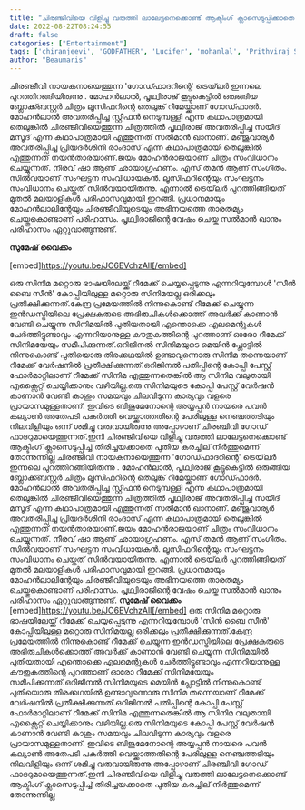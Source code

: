```yaml
---
title: "ചിരഞ്ജീവിയെ വിളിച്ചു വരുത്തി ലാലേട്ടനെക്കൊണ്ട് ആക്ടിംഗ് ക്ലാസെടുപ്പിക്കാതെ ചിലരുടെ കരച്ചില് നിർത്തുമെന്ന് തോന്നുന്നില്ല"
date: 2022-08-22T08:24:55
draft: false
categories: ["Entertainment"]
tags: ['chiranjeevi', 'GODFATHER', 'Lucifer', 'mohanlal', 'Prithviraj Sukumaran', 'salmankhan']
author: "Beaumaris"
---
```


ചിരഞ്ജീവി നായകനായെത്തുന്ന 'ഗോഡ്ഫാദറിന്റെ' ട്രെയ്‌ലർ ഇന്നലെ പുറത്തിറങ്ങിയിരുന്നു . മോഹന്‍ലാല്‍, പൃഥ്വിരാജ് കൂട്ടുകെട്ടില്‍ ഒരുങ്ങിയ ബ്ലോക്ക്ബസ്റ്റര്‍ ചിത്രം ലൂസിഫറിന്റെ തെലുങ്ക് റീമേയ്ക്കാണ് ഗോഡ്ഫാദര്‍. മോഹന്‍ലാല്‍ അവതരിപ്പിച്ച സ്റ്റീഫന്‍ നെടുമ്പള്ളി എന്ന കഥാപാത്രമായി തെലുങ്കില്‍ ചിരഞ്ജീവിയെത്തുന്ന ചിത്രത്തില്‍ പൃഥ്വിരാജ് അവതരിപ്പിച്ച സയീദ് മസൂദ് എന്ന കഥാപാത്രമായി എത്തുന്നത് സല്‍മാന്‍ ഖാനാണ്. മഞ്ജുവാര്യര്‍ അവതരിപ്പിച്ച പ്രിയദര്‍ശിനി രാംദാസ് എന്ന കഥാപാത്രമായി തെലുങ്കില്‍ എത്തുന്നത് നയന്‍താരയാണ്.ജയം മോഹന്‍രാജയാണ് ചിത്രം സംവിധാനം ചെയ്യുന്നത്. നീരവ് ഷാ ആണ് ഛായാഗ്രഹണം. എസ് തമന്‍ ആണ് സംഗീതം. സില്‍വയാണ് സംഘട്ടന സംവിധായകന്‍. ലൂസിഫറിന്റെയും സംഘട്ടനം സംവിധാനം ചെയ്തത് സില്‍വയായിരുന്നു. എന്നാൽ ട്രെയ്‌ലർ പുറത്തിങ്ങിയത് മുതൽ മലയാളികൾ പരിഹാസവുമായി ഇറങ്ങി. പ്രധാനമായും മോഹൻലാലിന്റേയും ചിരഞ്ജീവിയുടെയും അഭിനയത്തെ താരതമ്യം ചെയ്തുകൊണ്ടാണ് പരിഹാസം. പൃഥ്വിരാജിന്റെ വേഷം ചെയ്ത സൽമാൻ ഖാനും പരിഹാസം ഏറ്റുവാങ്ങുന്നുണ്ട്.

<strong>സുമേഷ് വൈക്കം</strong>

[embed]https://youtu.be/JO6EVchzAlI[/embed]

ഒരു സിനിമ മറ്റൊരു ഭാഷയിലേയ്ക്ക് റീമേക്ക് ചെയ്യപ്പെടുന്നു എന്നറിയുമ്പോൾ 'സീൻ ബൈ സീൻ' കോപ്പിയിലുള്ള മറ്റൊരു സിനിമയല്ല ഒരിക്കലും പ്രതീക്ഷിക്കുന്നത്.കേന്ദ്ര പ്രമേയത്തിൽ നിന്നുകൊണ്ട് റീമേക്ക് ചെയ്യുന്ന ഇൻഡസ്ട്രിയിലെ പ്രേക്ഷകരുടെ അഭിരുചികൾക്കൊത്ത് അവർക്ക് കാണാൻ വേണ്ടി ചെയ്യുന്ന സിനിമയിൽ പുതിയതായി എന്തൊക്കെ എലമെന്റുകൾ ചേർത്തിട്ടുണ്ടാവും എന്നറിയാനുള്ള കൗതുകത്തിന്റെ പുറത്താണ് ഓരോ റീമേക്ക് സിനിമയേയും സമീപിക്കുന്നത്.ഒറിജിനൽ സിനിമയുടെ മെയിൻ പ്ലോട്ടിൽ നിന്നുകൊണ്ട് പുതിയൊരു തിരക്കഥയിൽ ഉണ്ടാവുന്നൊരു സിനിമ തന്നെയാണ് റീമേക്ക് വേർഷനിൽ പ്രതീക്ഷിക്കുന്നത്.ഒറിജിനൽ പതിപ്പിന്റെ കോപ്പി പേസ്റ്റ് ഫോർമാറ്റിലാണ് റീമേക്ക് സിനിമ എത്തുന്നതെങ്കിൽ ആ സിനിമ വലുതായി എക്സൈറ്റ് ചെയ്യിക്കാനും വഴിയില്ല.ഒരു സിനിമയുടെ കോപ്പി പേസ്റ്റ് വേർഷൻ കാണാൻ വേണ്ടി കാശും സമയവും ചിലവിടുന്ന കാര്യവും വളരെ പ്രായാസമുള്ളതാണ്. ഇവിടെ ബിജുമേനോന്റെ അയ്യപ്പൻ നായരെ പവൻ കല്യാൺ അതേപടി പകർത്തി വെയ്ക്കാത്തതിന്റെ പേരിലുള്ള നെഞ്ചത്തടിയും നിലവിളിയും ഒന്ന് ശമിച്ചു വരുവായിരുന്നു.അപ്പോഴാണ് ചിരഞ്ചിവി ഗോഡ് ഫാദറുമായെത്തുന്നത്.ഇനി ചിരഞ്ജീവിയെ വിളിച്ചു വരുത്തി ലാലേട്ടനെക്കൊണ്ട് ആക്ടിംഗ് ക്ലാസെടുപ്പിച്ച് തിരിച്ചയക്കാതെ പുതിയ കരച്ചില് നിർത്തുമെന്ന് തോന്നുന്നില്ല
ചിരഞ്ജീവി നായകനായെത്തുന്ന 'ഗോഡ്ഫാദറിന്റെ' ട്രെയ്‌ലർ ഇന്നലെ പുറത്തിറങ്ങിയിരുന്നു . മോഹന്‍ലാല്‍, പൃഥ്വിരാജ് കൂട്ടുകെട്ടില്‍ ഒരുങ്ങിയ ബ്ലോക്ക്ബസ്റ്റര്‍ ചിത്രം ലൂസിഫറിന്റെ തെലുങ്ക് റീമേയ്ക്കാണ് ഗോഡ്ഫാദര്‍. മോഹന്‍ലാല്‍ അവതരിപ്പിച്ച സ്റ്റീഫന്‍ നെടുമ്പള്ളി എന്ന കഥാപാത്രമായി തെലുങ്കില്‍ ചിരഞ്ജീവിയെത്തുന്ന ചിത്രത്തില്‍ പൃഥ്വിരാജ് അവതരിപ്പിച്ച സയീദ് മസൂദ് എന്ന കഥാപാത്രമായി എത്തുന്നത് സല്‍മാന്‍ ഖാനാണ്. മഞ്ജുവാര്യര്‍ അവതരിപ്പിച്ച പ്രിയദര്‍ശിനി രാംദാസ് എന്ന കഥാപാത്രമായി തെലുങ്കില്‍ എത്തുന്നത് നയന്‍താരയാണ്.ജയം മോഹന്‍രാജയാണ് ചിത്രം സംവിധാനം ചെയ്യുന്നത്. നീരവ് ഷാ ആണ് ഛായാഗ്രഹണം. എസ് തമന്‍ ആണ് സംഗീതം. സില്‍വയാണ് സംഘട്ടന സംവിധായകന്‍. ലൂസിഫറിന്റെയും സംഘട്ടനം സംവിധാനം ചെയ്തത് സില്‍വയായിരുന്നു. എന്നാൽ ട്രെയ്‌ലർ പുറത്തിങ്ങിയത് മുതൽ മലയാളികൾ പരിഹാസവുമായി ഇറങ്ങി. പ്രധാനമായും മോഹൻലാലിന്റേയും ചിരഞ്ജീവിയുടെയും അഭിനയത്തെ താരതമ്യം ചെയ്തുകൊണ്ടാണ് പരിഹാസം. പൃഥ്വിരാജിന്റെ വേഷം ചെയ്ത സൽമാൻ ഖാനും പരിഹാസം ഏറ്റുവാങ്ങുന്നുണ്ട്. **സുമേഷ് വൈക്കം** [embed]https://youtu.be/JO6EVchzAlI[/embed] ഒരു സിനിമ മറ്റൊരു ഭാഷയിലേയ്ക്ക് റീമേക്ക് ചെയ്യപ്പെടുന്നു എന്നറിയുമ്പോൾ 'സീൻ ബൈ സീൻ' കോപ്പിയിലുള്ള മറ്റൊരു സിനിമയല്ല ഒരിക്കലും പ്രതീക്ഷിക്കുന്നത്.കേന്ദ്ര പ്രമേയത്തിൽ നിന്നുകൊണ്ട് റീമേക്ക് ചെയ്യുന്ന ഇൻഡസ്ട്രിയിലെ പ്രേക്ഷകരുടെ അഭിരുചികൾക്കൊത്ത് അവർക്ക് കാണാൻ വേണ്ടി ചെയ്യുന്ന സിനിമയിൽ പുതിയതായി എന്തൊക്കെ എലമെന്റുകൾ ചേർത്തിട്ടുണ്ടാവും എന്നറിയാനുള്ള കൗതുകത്തിന്റെ പുറത്താണ് ഓരോ റീമേക്ക് സിനിമയേയും സമീപിക്കുന്നത്.ഒറിജിനൽ സിനിമയുടെ മെയിൻ പ്ലോട്ടിൽ നിന്നുകൊണ്ട് പുതിയൊരു തിരക്കഥയിൽ ഉണ്ടാവുന്നൊരു സിനിമ തന്നെയാണ് റീമേക്ക് വേർഷനിൽ പ്രതീക്ഷിക്കുന്നത്.ഒറിജിനൽ പതിപ്പിന്റെ കോപ്പി പേസ്റ്റ് ഫോർമാറ്റിലാണ് റീമേക്ക് സിനിമ എത്തുന്നതെങ്കിൽ ആ സിനിമ വലുതായി എക്സൈറ്റ് ചെയ്യിക്കാനും വഴിയില്ല.ഒരു സിനിമയുടെ കോപ്പി പേസ്റ്റ് വേർഷൻ കാണാൻ വേണ്ടി കാശും സമയവും ചിലവിടുന്ന കാര്യവും വളരെ പ്രായാസമുള്ളതാണ്. ഇവിടെ ബിജുമേനോന്റെ അയ്യപ്പൻ നായരെ പവൻ കല്യാൺ അതേപടി പകർത്തി വെയ്ക്കാത്തതിന്റെ പേരിലുള്ള നെഞ്ചത്തടിയും നിലവിളിയും ഒന്ന് ശമിച്ചു വരുവായിരുന്നു.അപ്പോഴാണ് ചിരഞ്ചിവി ഗോഡ് ഫാദറുമായെത്തുന്നത്.ഇനി ചിരഞ്ജീവിയെ വിളിച്ചു വരുത്തി ലാലേട്ടനെക്കൊണ്ട് ആക്ടിംഗ് ക്ലാസെടുപ്പിച്ച് തിരിച്ചയക്കാതെ പുതിയ കരച്ചില് നിർത്തുമെന്ന് തോന്നുന്നില്ല

